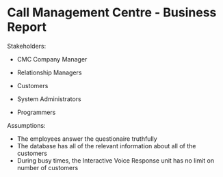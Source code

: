 # Call Management Centre - Business Report


Stakeholders:

- CMC Company Manager

- Relationship Managers

- Customers

- System Administrators

- Programmers


Assumptions:

- The employees answer the questionaire truthfully
- The database has all of the relevant information about all of the customers
- During busy times, the Interactive Voice Response unit has no limit on number of customers
